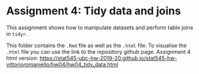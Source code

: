 # Assignment 4: Tidy data and joins

This assignment shows how to manipulate datasets and perform table joins in `tidyr`.

This folder contains the `.Rmd` file as well as the `.html` file. To visualise the `.html` file you can use the link to the repository github page.
Assignment 4 html version: https://stat545-ubc-hw-2019-20.github.io/stat545-hw-vittorioromaniello/hw04/hw04_tidy_data.html
